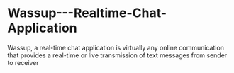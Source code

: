 # Wassup---Realtime-Chat-Application
Wassup, a real-time chat application is virtually any online communication that provides a real-time or live transmission of text messages from sender to receiver

